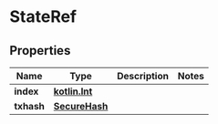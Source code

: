 # StateRef

## Properties
Name | Type | Description | Notes
------------ | ------------- | ------------- | -------------
**index** | [**kotlin.Int**](.md) |  | 
**txhash** | [**SecureHash**](SecureHash.md) |  | 
